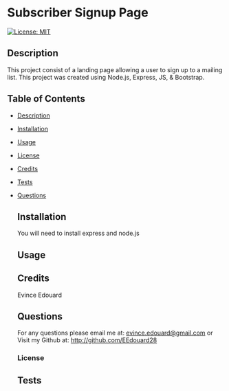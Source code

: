 # Subscriber Signup Page

[![License: MIT](https://img.shields.io/badge/License-MIT-yellow.svg)](https://opensource.org/licenses/MIT)

## Description

This project consist of a landing page allowing a user to sign up to a mailing list. This project was created using Node.js, Express, JS, & Bootstrap.

## Table of Contents

- [Description](#description)
- [Installation](#installation)
- [Usage](#usage)
- [License](#license)
- [Credits](#credits)
- [Tests](#tests)
- [Questions](#questions)

  ## Installation

  You will need to install express and node.js

  ## Usage

  ## Credits

  Evince Edouard

  ## Questions

  For any questions please email me at: evince.edouard@gmail.com
  or Visit my Github at: http://github.com/EEdouard28

  ### License

  ## Tests
